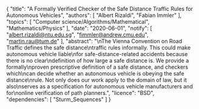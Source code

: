 {
    "title": "A Formally Verified Checker of the Safe Distance Traffic Rules for Autonomous Vehicles",
    "authors": [
        "Albert Rizaldi",
        "Fabian Immler"
    ],
    "topics": [
        "Computer science/Algorithms/Mathematical",
        "Mathematics/Physics"
    ],
    "date": "2020-06-01",
    "notify": [
        "albert.rizaldi@ntu.edu.sg",
        "fimmler@andrew.cmu.edu",
        "martin.rau@tum.de"
    ],
    "abstract": "\nThe Vienna Convention on Road Traffic defines the safe distance\ntraffic rules informally. This could make autonomous vehicle liable\nfor safe-distance-related accidents because there is no clear\ndefinition of how large a safe distance is. We provide a formally\nproven prescriptive definition of a safe distance, and checkers which\ncan decide whether an autonomous vehicle is obeying the safe distance\nrule. Not only does our work apply to the domain of law, but it also\nserves as a specification for autonomous vehicle manufacturers and for\nonline verification of path planners.",
    "licence": "BSD",
    "dependencies": [
        "Sturm_Sequences"
    ]
}